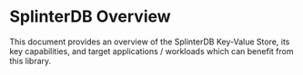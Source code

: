 # SplinterDB Overview
This document provides an overview of the SplinterDB Key-Value Store, its key capabilities,
and target applications / workloads which can benefit from this library.

